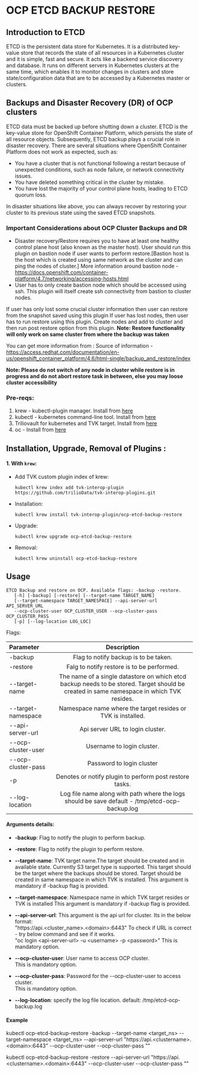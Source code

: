 # OCP ETCD BACKUP RESTORE

## Introduction to ETCD
ETCD is the persistent data store for Kubernetes. It is a distributed key-value store that records the state of all resources in a Kubernetes cluster and it is simple, fast and secure. It acts like a backend service discovery and database. It runs on different servers in Kubernetes clusters at the 
same time, which enables it to monitor changes in clusters and store state/configuration data that are to be accessed by a Kubernetes master or clusters.

## Backups and Disaster Recovery (DR) of OCP clusters
ETCD data must be backed up before shutting down a cluster. ETCD is the key-value store for OpenShift Container Platform, which persists the state of all resource objects. Subsequently, ETCD backup plays a crucial role in disaster recovery. There are several situations where OpenShift Container Platform does not work as expected, such as:

* You have a cluster that is not functional following a restart because of unexpected conditions, such as node failure, or network connectivity issues.
* You have deleted something critical in the cluster by mistake.
* You have lost the majority of your control plane hosts, leading to ETCD quorum loss.

In disaster situations like above, you can always recover by restoring your cluster to its previous state using the saved ETCD snapshots. 

### Important Considerations about OCP Cluster Backups and DR

* Disaster recovery/Restore requires you to have at least one healthy control plane host (also known as the master host).
User should run this plugin on bastion node if user wants to perform restore.[Bastion host is the host which is created using same network as the cluster and can ping the nodes of cluster.] More information around bastion node - https://docs.openshift.com/container-platform/4.7/networking/accessing-hosts.html
* User has to only create bastion node which should be accessed using ssh. This plugin will itself create ssh connectivity from bastion to cluster nodes.

If user has only lost some crucial cluster information then user can restore from the snapshot saved using this plugin
If user has lost nodes, then user has to run restore using this plugin. Create nodes and add to cluster and then run post restore option from this plugin.
**Note: Restore functionality will only work on same cluster from where the backup was taken** 

You can get more information from : 
Source of information - https://access.redhat.com/documentation/en-us/openshift_container_platform/4.6/html-single/backup_and_restore/index

**Note: Please do not switch of any node in cluster while restore is in progress and do not abort restore task in between, else you may loose cluster accessibility**

### Pre-reqs:
1. krew - kubectl-plugin manager. Install from [here](https://krew.sigs.k8s.io/docs/user-guide/setup/install/)
2. kubectl - kubernetes command-line tool. Install from [here](https://kubernetes.io/docs/tasks/tools/install-kubectl/)
3. Triliovault for kubernetes and TVK target. Install from [here](https://docs.trilio.io/kubernetes/use-triliovault/installing-triliovault/)
4. oc - Install from [here](https://mirror.openshift.com/pub/openshift-v4/clients/ocp/)

## Installation, Upgrade, Removal of Plugins :

#### 1. With `krew`:

- Add TVK custom plugin index of krew:

  ```
  kubectl krew index add tvk-interop-plugin https://github.com/trilioData/tvk-interop-plugins.git
  ```

- Installation:

  ```
  kubectl krew install tvk-interop-plugin/ocp-etcd-backup-restore
  ```

- Upgrade:

  ```
  kubectl krew upgrade ocp-etcd-backup-restore
  ```

- Removal:

  ```
  kubectl krew uninstall ocp-etcd-backup-restore
  ```

## Usage

    ETCD Backup and restore on OCP. Available flags: -backup -restore.
       [-h] [-backup] [-restore] [--target-name TARGET_NAME]
       [--target-namespace TARGET_NAMESPACE] --api-server-url API_SERVER_URL
       --ocp-cluster-user OCP_CLUSTER_USER --ocp-cluster-pass OCP_CLUSTER_PASS
       [-p] [--log-location LOG_LOC]

Flags:

| Parameter                     | Description
| :---------------------------- |:-------------:
| -backup                       | Flag to notify backup is to be taken.
| -restore                      | Falg to notify restore is to be performed.
| --target-name                 | The name of a single datastore on which etcd backup needs to be stored. Target should be created in same namespace in which TVK resides.
| --target-namespace            | Namespace name where the target resides or TVK is installed.
| --api-server-url              | Api server URL to login cluster.
| --ocp-cluster-user            | Username to login cluster.
| --ocp-cluster-pass            | Password to login cluster
| -p                            | Denotes or notify plugin to perform post restore tasks.
| --log-location                | Log file name along with path where the logs should be save default - /tmp/etcd-ocp-backup.log



#### Arguments details:

- **-backup**:
		Flag to notify the plugin to perform backup.
- **-restore**:
		Flag to notify the plugin to perform restore.
- **--target-name**:
		TVK target name.The target should be created and in available state.
		Currently S3 target type is supported. This target should be the target where the backups
		should be stored.
                Target should be created in same namespace in which TVK is installed.
		This argument is mandatory if -backup flag is provided.
- **--target-namespace**:
		Namespace name in which TVK target resides or TVK is installed
		This argument is mandatory if -backup flag is provided.
- **--api-server-url**:
 		This argument is the api url for cluster.
		Its in the below format:  
		"https://api.<cluster_name>\.\<domain\>:6443"
                To check if URL is correct - try below command and see if it works.  
                "oc login \<api-server-url\> -u \<username\> -p \<password\>" 
                This is mandatory option.
                 
- **--ocp-cluster-user**:
		User name to access OCP cluster.  
                This is mandatory option.
- **--ocp-cluster-pass**:
		Password for the --ocp-cluster-user to access cluster.  
                This is mandatory option.
- **--log-location**:
		specify the log file location. default: /tmp/etcd-ocp-backup.log

#### Example

 kubectl ocp-etcd-backup-restore -backup --target-name <target_ns> --target-namespace <target_ns> --api-server-url "https://api.<clustername\>\.\<domain\>:6443" --ocp-cluster-user <user> --ocp-cluster-pass "<password>"

  kubectl ocp-etcd-backup-restore -restore --api-server-url "https://api.<clustername\>\.\<domain\>:6443" --ocp-cluster-user <user> --ocp-cluster-pass "<passwd>"

